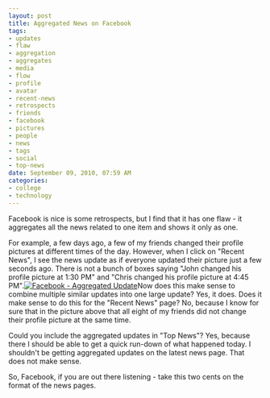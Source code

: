 ```yaml
--- 
layout: post
title: Aggregated News on Facebook
tags: 
- updates
- flaw
- aggregation
- aggregates
- media
- flow
- profile
- avatar
- recent-news
- retrospects
- friends
- facebook
- pictures
- people
- news
- tags
- social
- top-news
date: September 09, 2010, 07:59 AM
categories: 
- college
- technology
---
```

Facebook is nice is some retrospects, but I find that it has one flaw - it aggregates all the news related to one item and shows it only as one.

For example, a few days ago, a few of my friends changed their profile pictures at different times of the day. However, when I click on "Recent News", I see the news update as if everyone updated their picture just a few seconds ago. There is not a bunch of boxes saying "John changed his profile picture at 1:30 PM" and "Chris changed his profile picture at 4:45 PM".[![](http://www.tanner-smith.com/wp-content/uploads/2010/09/deltaProfile.jpg "Facebook - Aggregated Update")](http://www.tanner-smith.com/wp-content/uploads/2010/09/deltaProfile.jpg)Now does this make sense to combine multiple similar updates into one large update? Yes, it does. Does it make sense to do this for the "Recent News" page? No, because I know for sure that in the picture above that all eight of my friends did not change their profile picture at the same time.

Could you include the aggregated updates in "Top News"? Yes, because there I should be able to get a quick run-down of what happened today. I shouldn't be getting aggregated updates on the latest news page. That does not make sense.

So, Facebook, if you are out there listening - take this two cents on the format of the news pages.
